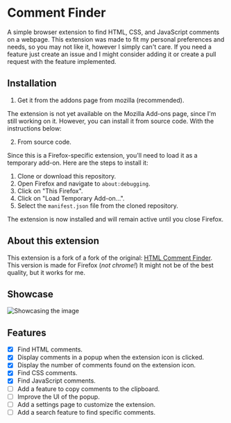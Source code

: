 # Comment Finder

A simple browser extension to find HTML, CSS, and JavaScript comments on a webpage. This extension was made to fit my personal preferences and needs, so you may not like it, however I simply can't care. If you need a feature just create an issue and I might consider adding it or create a pull request with the feature implemented.

## Installation

1. Get it from the addons page from mozilla (recommended).

The extension is not yet available on the Mozilla Add-ons page, since I'm still working on it. However, you can install it from source code. With the instructions below:

2. From source code.

Since this is a Firefox-specific extension, you'll need to load it as a temporary add-on. Here are the steps to install it:

1. Clone or download this repository.
2. Open Firefox and navigate to `about:debugging`.
3. Click on "This Firefox".
4. Click on "Load Temporary Add-on...".
5. Select the `manifest.json` file from the cloned repository.

The extension is now installed and will remain active until you close Firefox.

## About this extension

This extension is a fork of a fork of the original: [HTML Comment Finder](https://github.com/dimdenGD/html-comment-finder). This version is made for Firefox (*not chrome!*) It might not be of the best quality, but it works for me.

## Showcase

<img src="images/showcase.png" alt="Showcasing the image" style="max-width: 500px;">

## Features

- [x] Find HTML comments.
- [x] Display comments in a popup when the extension icon is clicked.
- [x] Display the number of comments found on the extension icon.
- [X] Find CSS comments.
- [X] Find JavaScript comments.
- [ ] Add a feature to copy comments to the clipboard.
- [ ] Improve the UI of the popup.
- [ ] Add a settings page to customize the extension.
- [ ] Add a search feature to find specific comments.
